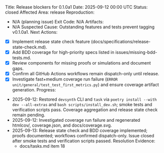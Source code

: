 Title: Release blockers for 0.1.0a1
Date: 2025-09-12 00:00 UTC
Status: closed
Affected Area: release
Reproduction:
  - N/A (planning issue)
Exit Code: N/A
Artifacts:
  - N/A
Suspected Cause: Outstanding features and tests prevent tagging v0.1.0a1.
Next Actions:
  - [x] Implement release state check feature (docs/specifications/release-state-check.md).
  - [x] Add BDD coverage for high-priority specs listed in issues/missing-bdd-tests.md.
  - [x] Review components for missing proofs or simulations and document gaps.
  - [x] Confirm all GitHub Actions workflows remain dispatch-only until release.
  - [x] Investigate fast+medium coverage run failure (`ERROR unit/general/test_test_first_metrics.py`) and ensure coverage artifact generation.
Progress:
- 2025-09-12: Restored `devsynth` CLI and `task` via `poetry install --with dev --all-extras` and `bash scripts/install_dev.sh`; smoke tests and verification scripts pass. Coverage aggregation and release state check remain pending.
- 2025-09-12: Investigated coverage run failure and regenerated htmlcov/, coverage.json, and docs/coverage.svg.
- 2025-09-13: Release state check and BDD coverage implemented; proofs documented; workflows confirmed dispatch-only. Issue closed after smoke tests and verification scripts passed.
Resolution Evidence:
  - docs/tasks.md item 18
